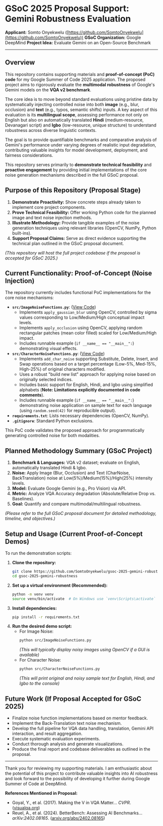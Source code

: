 # GSoC 2025 Proposal Support: Gemini Robustness Evaluation

**Applicant:** Somto Onyekwelu ([https://github.com/SomtoOnyekwelu](https://github.com/SomtoOnyekwelu))
**GSoC Organization:** Google DeepMind
**Project Idea:** Evaluate Gemini on an Open-Source Benchmark

---

## Overview

This repository contains supporting materials and **proof-of-concept (PoC) code** for my Google Summer of Code 2025 application. The proposed project aims to rigorously evaluate the **multimodal robustness** of Google's Gemini models on the **VQA v2 benchmark**.

The core idea is to move beyond standard evaluations using pristine data by systematically injecting controlled noise into both **image** (e.g., blur, occlusion) and **text** (e.g., typos, semantic shifts) inputs. A key aspect of this evaluation is its **multilingual scope**, assessing performance not only on English but also on automatically translated **Hindi** (medium-resource, Devanagari script) and **Igbo** (low-resource, unique structure) to understand robustness across diverse linguistic contexts.

The goal is to provide quantifiable benchmarks and comparative analysis of Gemini's performance under varying degrees of realistic input degradation, contributing valuable insights for model development, deployment, and fairness considerations.

This repository serves primarily to **demonstrate technical feasibility** and **proactive engagement** by providing initial implementations of the core noise generation mechanisms described in the full GSoC proposal.

## Purpose of this Repository (Proposal Stage)

1.  **Demonstrate Proactivity:** Show concrete steps already taken to implement core project components.
2.  **Prove Technical Feasibility:** Offer working Python code for the planned image and text noise injection methods.
3.  **Illustrate Methodology:** Provide tangible examples of the noise generation techniques using relevant libraries (OpenCV, NumPy, Python built-ins).
4.  **Support Proposal Claims:** Serve as direct evidence supporting the technical plan outlined in the GSoC proposal document.

*(This repository will host the full project codebase if the proposal is accepted for GSoC 2025.)*

## Current Functionality: Proof-of-Concept (Noise Injection)

The repository currently includes functional PoC implementations for the core noise mechanisms:

*   **`src/ImageNoiseFunctions.py`**: ([View Code](https://github.com/SomtoOnyekwelu/gsoc-2025-gemini-robustness/blob/main/src/ImageNoiseFunctions.py))
    *   Implements `apply_gaussian_blur` using OpenCV, controlled by sigma values corresponding to Low/Medium/High conceptual impact levels.
    *   Implements `apply_occlusion` using OpenCV, applying random rectangular patches (mean color filled) scaled for Low/Medium/High impact.
    *   Includes runnable example (`if __name__ == "__main__":`) demonstrating visual effects.
*   **`src/CharacterNoiseFunctions.py`**: ([View Code](https://github.com/SomtoOnyekwelu/gsoc-2025-gemini-robustness/blob/main/src/CharacterNoiseFunctions.py))
    *   Implements `add_char_noise` supporting Substitute, Delete, Insert, and Swap operations based on a target percentage (Low-5%, Med-15%, High-25%) of original characters modified.
    *   Uses a robust "build new list" approach for applying noise based on originally selected indices.
    *   Includes basic support for English, Hindi, and Igbo using simplified alphabets (**Note: Limitations explicitly documented in code comments**).
    *   Includes runnable example (`if __name__ == "__main__":`) demonstrating noise application on sample text for each language (using `random.seed(42)` for reproducible output).
*   **`requirements.txt`**: Lists necessary dependencies (OpenCV, NumPy).
*   **`.gitignore`**: Standard Python exclusions.

This PoC code validates the proposed approach for programmatically generating controlled noise for both modalities.

## Planned Methodology Summary (GSoC Project)

1.  **Benchmark & Languages:** VQA v2 dataset; evaluate on English, automatically translated Hindi & Igbo.
2.  **Noise:** Apply Image (Blur, Occlusion) and Text (CharNoise, BackTranslation) noise at Low(5%)/Medium(15%)/High(25%) intensity levels.
3.  **Model:** Evaluate Google Gemini (e.g., Pro Vision) via API.
4.  **Metric:** Analyze VQA Accuracy degradation (Absolute/Relative Drop vs. Baselines).
5.  **Goal:** Quantify and compare multimodal/multilingual robustness.

*(Please refer to the full GSoC proposal document for detailed methodology, timeline, and objectives.)*

## Setup and Usage (Current Proof-of-Concept Demos)

To run the demonstration scripts:

1.  **Clone the repository:**
    ```bash
    git clone https://github.com/SomtoOnyekwelu/gsoc-2025-gemini-robustness.git
    cd gsoc-2025-gemini-robustness
    ```
2.  **Set up a virtual environment (Recommended):**
    ```bash
    python -m venv venv
    source venv/bin/activate  # On Windows use `venv\Scripts\activate`
    ```
3.  **Install dependencies:**
    ```bash
    pip install -r requirements.txt
    ```
4.  **Run the desired demo script:**
    *   For Image Noise:
        ```bash
        python src/ImageNoiseFunctions.py
        ```
        *(This will typically display noisy images using OpenCV if a GUI is available)*
    *   For Character Noise:
        ```bash
        python src/CharacterNoiseFunctions.py
        ```
        *(This will print original and noisy sample text for English, Hindi, and Igbo to the console)*

## Future Work (If Proposal Accepted for GSoC 2025)

*   Finalize noise function implementations based on mentor feedback.
*   Implement the Back-Translation text noise mechanism.
*   Develop the full pipeline for VQA data handling, translation, Gemini API interaction, and result aggregation.
*   Execute systematic evaluation experiments.
*   Conduct thorough analysis and generate visualizations.
*   Produce the final report and codebase deliverables as outlined in the proposal.

---

Thank you for reviewing my supporting materials. I am enthusiastic about the potential of this project to contribute valuable insights into AI robustness and look forward to the possibility of developing it further during Google Summer of Code at DeepMind.

**References Mentioned in Proposal:**

*   Goyal, Y., et al. (2017). Making the V in VQA Matter... *CVPR*. ([visualqa.org](https://visualqa.org/))
*   Reuel, A., et al. (2024). BetterBench: Assessing AI Benchmarks... *arXiv:2402.08165*. ([arxiv.org/abs/2402.08165](https://arxiv.org/abs/2402.08165))